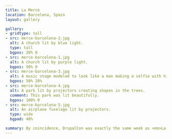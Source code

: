 ```yaml
---
title: La Mercè
location: Barcelona, Spain
layout: gallery

gallery:
- gridtype: tall
- src: merce-barcelona-2.jpg
  alt: A church lit by blue light.
  type: tall
  bgpos: 20% 0
- src: merce-barcelona-1.jpg
  alt: A church lit by purple light.
  bgpos: 50% 0
- src: merce-barcelona-3.jpg
  alt: A music stage modeled to look like a man making a selfie with his phone.
  bgpos: 50% 20%
- src: merce-barcelona-4.jpg
  alt: A park lit by projectors creating shapes in the trees.
  comment: This park was lit beautifully.
  bgpos: 100% 0
- src: merce-barcelona-5.jpg
  alt: An airplane fuselage lit by projectors.
  type: wide
  bgpad: 40%

summary: By coincidence, DrupalCon was exactly the same week as <em>La Mercè</em>, an annual festival in Barcelona. We were treated to extraordinary nightlife almost the entire time we were there.
---
```

